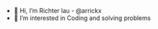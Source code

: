 - 👋 Hi, I’m Richter lau - @arrickx
- 👀 I’m interested in Coding and solving problems

<!---
arrickx/arrickx is a ✨ special ✨ repository because its `README.md` (this file) appears on your GitHub profile.
You can click the Preview link to take a look at your changes.
--->
